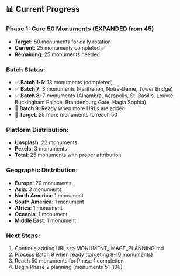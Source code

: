 ## 📊 Current Progress

### Phase 1: Core 50 Monuments (EXPANDED from 45)
- **Target**: 50 monuments for daily rotation
- **Current**: 25 monuments completed ✅
- **Remaining**: 25 monuments needed

### Batch Status:
- ✅ **Batch 1-6**: 18 monuments (completed)
- ✅ **Batch 7**: 3 monuments (Parthenon, Notre-Dame, Tower Bridge)
- ✅ **Batch 8**: 7 monuments (Alhambra, Acropolis, St. Basil's, Louvre, Buckingham Palace, Brandenburg Gate, Hagia Sophia)
- 🔄 **Batch 9**: Ready when more URLs are added
- 🎯 **Target**: 25 more monuments to reach 50

### Platform Distribution:
- **Unsplash**: 22 monuments
- **Pexels**: 3 monuments
- **Total**: 25 monuments with proper attribution

### Geographic Distribution:
- **Europe**: 20 monuments
- **Asia**: 3 monuments  
- **North America**: 1 monument
- **South America**: 1 monument
- **Africa**: 1 monument
- **Oceania**: 1 monument
- **Middle East**: 1 monument

### Next Steps:
1. Continue adding URLs to MONUMENT_IMAGE_PLANNING.md
2. Process Batch 9 when ready (targeting 8-10 monuments)
3. Reach 50 monuments for Phase 1 completion
4. Begin Phase 2 planning (monuments 51-100)
